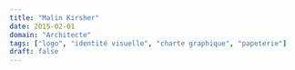 ```yaml
---
title: "Malin Kirsher"
date: 2015-02-01
domain: "Architecte"
tags: ["logo", "identité visuelle", "charte graphique", "papeterie"]
draft: false
---
```

